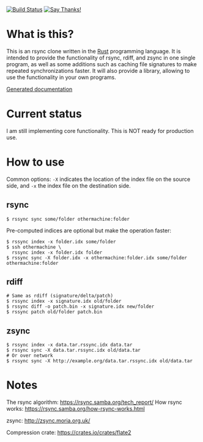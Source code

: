 [![Build Status](https://travis-ci.org/remram44/rs-sync.svg?branch=master)](https://travis-ci.org/remram44/rs-sync/builds)
[![Say Thanks!](https://img.shields.io/badge/Say%20Thanks-!-1EAEDB.svg)](https://saythanks.io/to/remram44)

What is this?
=============

This is an rsync clone written in the [Rust](https://www.rust-lang.org/) programming language. It is intended to provide the functionality of rsync, rdiff, and zsync in one single program, as well as some additions such as caching file signatures to make repeated synchronizations faster. It will also provide a library, allowing to use the functionality in your own programs.

[Generated documentation](https://remram44.github.io/rs-sync/rssync/index.html)

Current status
==============

I am still implementing core functionality. This is NOT ready for production use.

How to use
==========

Common options: `-X` indicates the location of the index file on the source side, and `-x` the index file on the destination side.

rsync
-----

```
$ rssync sync some/folder othermachine:folder
```

Pre-computed indices are optional but make the operation faster:

```
$ rssync index -x folder.idx some/folder
$ ssh othermachine \
  rssync index -x folder.idx folder
$ rssync sync -X folder.idx -x othermachine:folder.idx some/folder othermachine:folder
```

rdiff
-----

```
# Same as rdiff (signature/delta/patch)
$ rssync index -x signature.idx old/folder
$ rssync diff -o patch.bin -x signature.idx new/folder
$ rssync patch old/folder patch.bin
```

zsync
-----

```
$ rssync index -x data.tar.rssync.idx data.tar
$ rssync sync -X data.tar.rssync.idx old/data.tar
# Or over network
$ rssync sync -X http://example.org/data.tar.rssync.idx old/data.tar
```

Notes
=====

The rsync algorithm: https://rsync.samba.org/tech_report/
How rsync works: https://rsync.samba.org/how-rsync-works.html

zsync: http://zsync.moria.org.uk/

Compression crate: https://crates.io/crates/flate2

